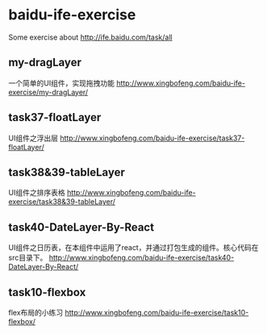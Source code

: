 # baidu-ife-exercise

Some exercise about http://ife.baidu.com/task/all

## my-dragLayer

一个简单的UI组件，实现拖拽功能
http://www.xingbofeng.com/baidu-ife-exercise/my-dragLayer/
## task37-floatLayer

UI组件之浮出层
http://www.xingbofeng.com/baidu-ife-exercise/task37-floatLayer/
## task38&39-tableLayer

UI组件之排序表格
http://www.xingbofeng.com/baidu-ife-exercise/task38&39-tableLayer/

## task40-DateLayer-By-React

UI组件之日历表，在本组件中运用了react，并通过打包生成的组件。核心代码在src目录下。
http://www.xingbofeng.com/baidu-ife-exercise/task40-DateLayer-By-React/

## task10-flexbox
flex布局的小练习
http://www.xingbofeng.com/baidu-ife-exercise/task10-flexbox/